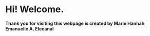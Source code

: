 # Hi! Welcome. 
**Thank you for visiting this webpage is created by Marie Hannah Emanuelle A. Elecanal**



